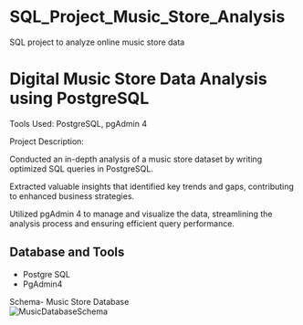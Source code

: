 # SQL_Project_Music_Store_Analysis
SQL project to analyze online music store data

# Digital Music Store Data Analysis using PostgreSQL

Tools Used: PostgreSQL, pgAdmin 4

Project Description:

Conducted an in-depth analysis of a music store dataset by writing optimized SQL queries in PostgreSQL.

Extracted valuable insights that identified key trends and gaps, contributing to enhanced business strategies.

Utilized pgAdmin 4 to manage and visualize the data, streamlining the analysis process and ensuring efficient query performance.


## Database and Tools
* Postgre SQL
* PgAdmin4

Schema- Music Store Database  
![MusicDatabaseSchema](https://user-images.githubusercontent.com/112153548/213707717-bfc9f479-52d9-407b-99e1-e94db7ae10a3.png)
